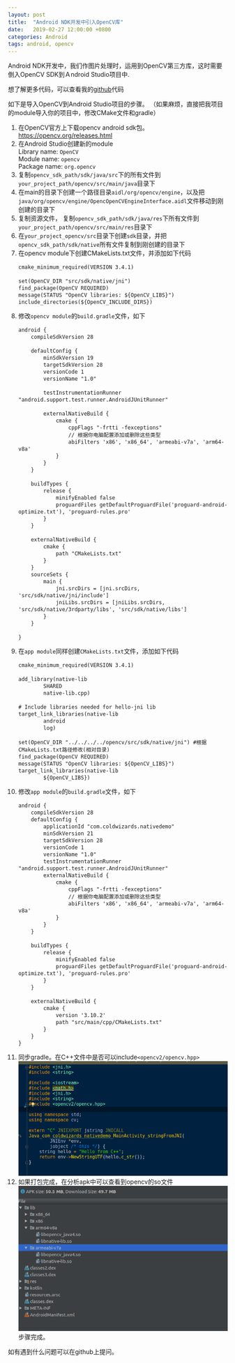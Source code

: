 ```yaml
---
layout: post
title:  "Android NDK开发中引入OpenCV库"
date:   2019-02-27 12:00:00 +0800
categories: Android
tags: android, opencv
---
```

Android NDK开发中，我们作图片处理时，运用到OpenCV第三方库，这时需要倒入OpenCV SDK到Ａndroid Studio项目中.

想了解更多代码，可以查看我的[github][github]代码

如下是导入OpenCV到Android Studio项目的步骤。  （如果麻烦，直接把我项目的module导入你的项目中，修改CMake文件和gradle）
1. 在OpenCV官方上下载opencv android sdk包。https://opencv.org/releases.html
2. 在Android Studio创建新的module  
Library name: ```OpenCV```  
Module name: ```opencv```  
Package name: ```org.opencv```   
3. 复制```opencv_sdk_path/sdk/java/src```下的所有文件到```your_project_path/opencv/src/main/java```目录下
4. 在main的目录下创建一个路径目录```aidl/org/opencv/engine```，以及把```java/org/opencv/engine/OpencOpenCVEngineInterface.aidl```文件移动到刚创建的目录下
5. 复制资源文件， 复制```opencv_sdk_path/sdk/java/res```下所有文件到```your_project_path/opencv/src/main/res```目录下
6. 在```your_project_opencv/src```目录下创建```sdk```目录，并把```opencv_sdk_path/sdk/native```所有文件复制到刚创建的目录下
7. 在opencv module下创建CMakeLists.txt文件，并添加如下代码  
    ```
    cmake_minimum_required(VERSION 3.4.1)

    set(OpenCV_DIR "src/sdk/native/jni")
    find_package(OpenCV REQUIRED)
    message(STATUS "OpenCV libraries: ${OpenCV_LIBS}")
    include_directories(${OpenCV_INCLUDE_DIRS})
    ```  
8. 修改```opencv module```的```build.gradle```文件，如下
    ```
    android {
        compileSdkVersion 28
        
        defaultConfig {
            minSdkVersion 19
            targetSdkVersion 28
            versionCode 1
            versionName "1.0"

            testInstrumentationRunner "android.support.test.runner.AndroidJUnitRunner"

            externalNativeBuild {
                cmake {
                    cppFlags "-frtti -fexceptions"
                    // 根据你电脑配置添加或删除这些类型
                    abiFilters 'x86', 'x86_64', 'armeabi-v7a', 'arm64-v8a'
                }
            }
        }

        buildTypes {
            release {
                minifyEnabled false
                proguardFiles getDefaultProguardFile('proguard-android-optimize.txt'), 'proguard-rules.pro'
            }
        }

        externalNativeBuild {
            cmake {
                path "CMakeLists.txt"
            }
        }
        sourceSets {
            main {
                jni.srcDirs = [jni.srcDirs, 'src/sdk/native/jni/include']
                jniLibs.srcDirs = [jniLibs.srcDirs, 'src/sdk/native/3rdparty/libs', 'src/sdk/native/libs']
            }
        }

    }
    ```
9. 在```app module```同样创建```CMakeLists.txt```文件，添加如下代码
    ```
    cmake_minimum_required(VERSION 3.4.1)

    add_library(native-lib
            SHARED
            native-lib.cpp)

    # Include libraries needed for hello-jni lib
    target_link_libraries(native-lib
            android
            log)

    set(OpenCV_DIR "../../../../opencv/src/sdk/native/jni") #根据CMakeLists.txt路径修改(相对目录)
    find_package(OpenCV REQUIRED)
    message(STATUS "OpenCV libraries: ${OpenCV_LIBS}")
    target_link_libraries(native-lib
            ${OpenCV_LIBS})
    ```
10. 修改```app module```的```build.gradle```文件，如下
    ```
    android {
        compileSdkVersion 28
        defaultConfig {
            applicationId "com.coldwizards.nativedemo"
            minSdkVersion 21
            targetSdkVersion 28
            versionCode 1
            versionName "1.0"
            testInstrumentationRunner "android.support.test.runner.AndroidJUnitRunner"
            externalNativeBuild {
                cmake {
                    cppFlags "-frtti -fexceptions"
                    // 根据你电脑配置添加或删除这些类型
                    abiFilters 'x86', 'x86_64', 'armeabi-v7a', 'arm64-v8a'
                }
            }
        }

        buildTypes {
            release {
                minifyEnabled false
                proguardFiles getDefaultProguardFile('proguard-android-optimize.txt'), 'proguard-rules.pro'
            }
        }

        externalNativeBuild {
            cmake {
                version '3.10.2'
                path "src/main/cpp/CMakeLists.txt"
            }
        }
    }
    ```
11.  同步gradle。在C++文件中是否可以include```<opencv2/opencv.hpp>```
![inclue opencv](/images/include_opencv.png)
12.  如果打包完成，在分析apk中可以查看到opencv的so文件
![libopencv](/images/libopencv.png)  
步骤完成。

如有遇到什么问题可以在github上提问。


[github]: https://github.com/jessyuan24/opencv-for-android